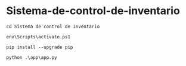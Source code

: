 # Sistema-de-control-de-inventario

`cd Sistema de control de inventario`

`env\Scripts\activate.ps1`

`pip install --upgrade pip`

`python .\app\app.py`
